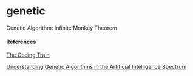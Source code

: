 # genetic
Genetic Algorithm: Infinite Monkey Theorem

#### References

[The Coding Train](https://www.youtube.com/watch?v=nrKjSeoc7fc)

[Understanding Genetic Algorithms in the Artificial Intelligence Spectrum
](https://medium.com/analytics-vidhya/understanding-genetic-algorithms-in-the-artificial-intelligence-spectrum-7021b7cc25e7)
